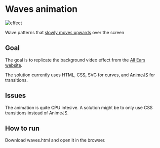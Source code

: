 # Waves animation

![effect](https://github.com/user-attachments/assets/952820e4-a596-49bb-8bf1-f1922d27605d)

Wave patterns that [slowly moves upwards](https://github.com/user-attachments/assets/952820e4-a596-49bb-8bf1-f1922d27605d) over the screen

## Goal
The goal is to replicate the background video effect from the [All Ears website](https://sv.allears.ai/).

The solution currently uses HTML, CSS, SVG for curves, and [AnimeJS](https://github.com/juliangarnier/anime) for transitions.

## Issues
The animation is quite CPU intesive. A solution might be to only use CSS transitions instead of AnimeJS.

## How to run
Download waves.html and open it in the browser.
